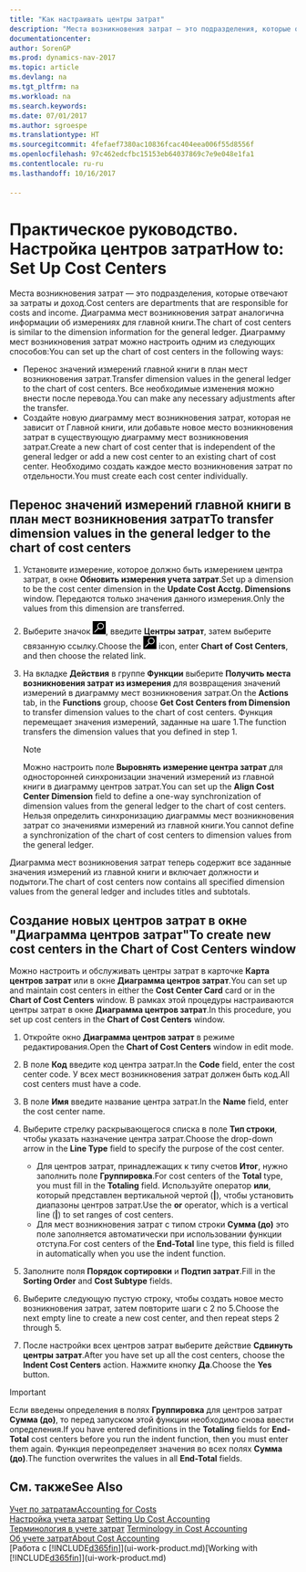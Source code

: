 ```yaml
---
title: "Как настраивать центры затрат"
description: "Места возникновения затрат — это подразделения, которые отвечают за затраты и доход. Диаграмма мест возникновения затрат аналогична информации об измерениях для главной книги."
documentationcenter: 
author: SorenGP
ms.prod: dynamics-nav-2017
ms.topic: article
ms.devlang: na
ms.tgt_pltfrm: na
ms.workload: na
ms.search.keywords: 
ms.date: 07/01/2017
ms.author: sgroespe
ms.translationtype: HT
ms.sourcegitcommit: 4fefaef7380ac10836fcac404eea006f55d8556f
ms.openlocfilehash: 97c462edcfbc15153eb64037869c7e9e048e1fa1
ms.contentlocale: ru-ru
ms.lasthandoff: 10/16/2017

---
```

# <a name="how-to-set-up-cost-centers"></a><span data-ttu-id="f20b4-104">Практическое руководство. Настройка центров затрат</span><span class="sxs-lookup"><span data-stu-id="f20b4-104">How to: Set Up Cost Centers</span></span>
<span data-ttu-id="f20b4-105">Места возникновения затрат — это подразделения, которые отвечают за затраты и доход.</span><span class="sxs-lookup"><span data-stu-id="f20b4-105">Cost centers are departments that are responsible for costs and income.</span></span> <span data-ttu-id="f20b4-106">Диаграмма мест возникновения затрат аналогична информации об измерениях для главной книги.</span><span class="sxs-lookup"><span data-stu-id="f20b4-106">The chart of cost centers is similar to the dimension information for the general ledger.</span></span> <span data-ttu-id="f20b4-107">Диаграмму мест возникновения затрат можно настроить одним из следующих способов:</span><span class="sxs-lookup"><span data-stu-id="f20b4-107">You can set up the chart of cost centers in the following ways:</span></span>  

-   <span data-ttu-id="f20b4-108">Перенос значений измерений главной книги в план мест возникновения затрат.</span><span class="sxs-lookup"><span data-stu-id="f20b4-108">Transfer dimension values in the general ledger to the chart of cost centers.</span></span> <span data-ttu-id="f20b4-109">Все необходимые изменения можно внести после перевода.</span><span class="sxs-lookup"><span data-stu-id="f20b4-109">You can make any necessary adjustments after the transfer.</span></span>  
-   <span data-ttu-id="f20b4-110">Создайте новую диаграмму мест возникновения затрат, которая не зависит от Главной книги, или добавьте новое место возникновения затрат в существующую диаграмму мест возникновения затрат.</span><span class="sxs-lookup"><span data-stu-id="f20b4-110">Create a new chart of cost center that is independent of the general ledger or add a new cost center to an existing chart of cost center.</span></span> <span data-ttu-id="f20b4-111">Необходимо создать каждое место возникновения затрат по отдельности.</span><span class="sxs-lookup"><span data-stu-id="f20b4-111">You must create each cost center individually.</span></span>  

## <a name="to-transfer-dimension-values-in-the-general-ledger-to-the-chart-of-cost-centers"></a><span data-ttu-id="f20b4-112">Перенос значений измерений главной книги в план мест возникновения затрат</span><span class="sxs-lookup"><span data-stu-id="f20b4-112">To transfer dimension values in the general ledger to the chart of cost centers</span></span>  
1.  <span data-ttu-id="f20b4-113">Установите измерение, которое должно быть измерением центра затрат, в окне **Обновить измерения учета затрат**.</span><span class="sxs-lookup"><span data-stu-id="f20b4-113">Set up a dimension to be the cost center dimension in the **Update Cost Acctg. Dimensions** window.</span></span> <span data-ttu-id="f20b4-114">Передаются только значения данного измерения.</span><span class="sxs-lookup"><span data-stu-id="f20b4-114">Only the values from this dimension are transferred.</span></span>  
2.  <span data-ttu-id="f20b4-115">Выберите значок ![Поиск страницы или отчета](media/ui-search/search_small.png "Значок поиска страницы или отчета"), введите **Центры затрат**, затем выберите связанную ссылку.</span><span class="sxs-lookup"><span data-stu-id="f20b4-115">Choose the ![Search for Page or Report](media/ui-search/search_small.png "Search for Page or Report icon") icon, enter **Chart of Cost Centers**, and then choose the related link.</span></span>  
3.  <span data-ttu-id="f20b4-116">На вкладке **Действия** в группе **Функции** выберите **Получить места возникновения затрат из измерения** для возвращения значений измерений в диаграмму мест возникновения затрат.</span><span class="sxs-lookup"><span data-stu-id="f20b4-116">On the **Actions** tab, in the **Functions** group, choose **Get Cost Centers from Dimension** to transfer dimension values to the chart of cost centers.</span></span> <span data-ttu-id="f20b4-117">Функция перемещает значения измерений, заданные на шаге 1.</span><span class="sxs-lookup"><span data-stu-id="f20b4-117">The function transfers the dimension values that you defined in step 1.</span></span>  

    > [!NOTE]  
    >  <span data-ttu-id="f20b4-118">Можно настроить поле **Выровнять измерение центра затрат** для односторонней синхронизации значений измерений из главной книги в диаграмму центров затрат.</span><span class="sxs-lookup"><span data-stu-id="f20b4-118">You can set up the **Align Cost Center Dimension**  field to define a one-way synchronization of dimension values from the general ledger to the chart of cost centers.</span></span> <span data-ttu-id="f20b4-119">Нельзя определить синхронизацию диаграммы мест возникновения затрат со значениями измерений из главной книги.</span><span class="sxs-lookup"><span data-stu-id="f20b4-119">You cannot define a synchronization of the chart of cost centers to dimension values from the general ledger.</span></span>  

<span data-ttu-id="f20b4-120">Диаграмма мест возникновения затрат теперь содержит все заданные значения измерений из главной книги и включает должности и подытоги.</span><span class="sxs-lookup"><span data-stu-id="f20b4-120">The chart of cost centers now contains all specified dimension values from the general ledger and includes titles and subtotals.</span></span>  

## <a name="to-create-new-cost-centers-in-the-chart-of-cost-centers-window"></a><span data-ttu-id="f20b4-121">Создание новых центров затрат в окне "Диаграмма центров затрат"</span><span class="sxs-lookup"><span data-stu-id="f20b4-121">To create new cost centers in the Chart of Cost Centers window</span></span>  
<span data-ttu-id="f20b4-122">Можно настроить и обслуживать центры затрат в карточке **Карта центров затрат** или в окне **Диаграмма центров затрат**.</span><span class="sxs-lookup"><span data-stu-id="f20b4-122">You can set up and maintain cost centers in either the **Cost Center Card** card or in the **Chart of Cost Centers** window.</span></span> <span data-ttu-id="f20b4-123">В рамках этой процедуры настраиваются центры затрат в окне **Диаграмма центров затрат**.</span><span class="sxs-lookup"><span data-stu-id="f20b4-123">In this procedure, you set up cost centers in the **Chart of Cost Centers** window.</span></span>  

1. <span data-ttu-id="f20b4-124">Откройте окно **Диаграмма центров затрат** в режиме редактирования.</span><span class="sxs-lookup"><span data-stu-id="f20b4-124">Open the **Chart of Cost Centers** window in edit mode.</span></span>  
2. <span data-ttu-id="f20b4-125">В поле **Код** введите код центра затрат.</span><span class="sxs-lookup"><span data-stu-id="f20b4-125">In the **Code** field, enter the cost center code.</span></span> <span data-ttu-id="f20b4-126">У всех мест возникновения затрат должен быть код.</span><span class="sxs-lookup"><span data-stu-id="f20b4-126">All cost centers must have a code.</span></span>  
3. <span data-ttu-id="f20b4-127">В поле **Имя** введите название центра затрат.</span><span class="sxs-lookup"><span data-stu-id="f20b4-127">In the **Name** field, enter the cost center name.</span></span>  
4. <span data-ttu-id="f20b4-128">Выберите стрелку раскрывающегося списка в поле **Тип строки**, чтобы указать назначение центра затрат.</span><span class="sxs-lookup"><span data-stu-id="f20b4-128">Choose the drop-down arrow in the **Line Type** field to specify the purpose of the cost center.</span></span>  

    - <span data-ttu-id="f20b4-129">Для центров затрат, принадлежащих к типу счетов **Итог**, нужно заполнить поле **Группировка**.</span><span class="sxs-lookup"><span data-stu-id="f20b4-129">For cost centers of the **Total** type, you must fill in the **Totaling** field.</span></span> <span data-ttu-id="f20b4-130">Используйте оператор **или**, который представлен вертикальной чертой (**&#124;**), чтобы установить диапазоны центров затрат.</span><span class="sxs-lookup"><span data-stu-id="f20b4-130">Use the **or** operator, which is a vertical line (**&#124;**) to set ranges of cost centers.</span></span>  
    - <span data-ttu-id="f20b4-131">Для мест возникновения затрат с типом строки **Сумма (до)** это поле заполняется автоматически при использовании функции отступа.</span><span class="sxs-lookup"><span data-stu-id="f20b4-131">For cost centers of the **End-Total** line type, this field is filled in automatically when you use the indent function.</span></span>  
5.  <span data-ttu-id="f20b4-132">Заполните поля **Порядок сортировки** и **Подтип затрат**.</span><span class="sxs-lookup"><span data-stu-id="f20b4-132">Fill in the **Sorting Order** and **Cost Subtype** fields.</span></span>  
6.  <span data-ttu-id="f20b4-133">Выберите следующую пустую строку, чтобы создать новое место возникновения затрат, затем повторите шаги с 2 по 5.</span><span class="sxs-lookup"><span data-stu-id="f20b4-133">Choose the next empty line to create a new cost center, and then repeat steps 2 through 5.</span></span>  
7.  <span data-ttu-id="f20b4-134">После настройки всех центров затрат выберите действие **Сдвинуть центры затрат**.</span><span class="sxs-lookup"><span data-stu-id="f20b4-134">After you have set up all the cost centers, choose the **Indent Cost Centers** action.</span></span> <span data-ttu-id="f20b4-135">Нажмите кнопку **Да**.</span><span class="sxs-lookup"><span data-stu-id="f20b4-135">Choose the **Yes** button.</span></span>  

> [!IMPORTANT]  
>  <span data-ttu-id="f20b4-136">Если введены определения в полях **Группировка** для центров затрат **Сумма (до)**, то перед запуском этой функции необходимо снова ввести определения.</span><span class="sxs-lookup"><span data-stu-id="f20b4-136">If you have entered definitions in the **Totaling** fields for **End-Total** cost centers before you run the indent function, then you must enter them again.</span></span> <span data-ttu-id="f20b4-137">Функция переопределяет значения во всех полях **Сумма (до)**.</span><span class="sxs-lookup"><span data-stu-id="f20b4-137">The function overwrites the values in all **End-Total** fields.</span></span>  

## <a name="see-also"></a><span data-ttu-id="f20b4-138">См. также</span><span class="sxs-lookup"><span data-stu-id="f20b4-138">See Also</span></span>  
[<span data-ttu-id="f20b4-139">Учет по затратам</span><span class="sxs-lookup"><span data-stu-id="f20b4-139">Accounting for Costs</span></span>](finance-manage-cost-accounting.md)  
<span data-ttu-id="f20b4-140">[Настройка учета затрат](finance-set-up-cost-accounting.md) </span><span class="sxs-lookup"><span data-stu-id="f20b4-140">[Setting Up Cost Accounting](finance-set-up-cost-accounting.md) </span></span>  
<span data-ttu-id="f20b4-141">[Терминология в учете затрат](finance-terminology-in-cost-accounting.md) </span><span class="sxs-lookup"><span data-stu-id="f20b4-141">[Terminology in Cost Accounting](finance-terminology-in-cost-accounting.md) </span></span>  
[<span data-ttu-id="f20b4-142">Об учете затрат</span><span class="sxs-lookup"><span data-stu-id="f20b4-142">About Cost Accounting</span></span>](finance-about-cost-accounting.md)  
<span data-ttu-id="f20b4-143">[Работа с [!INCLUDE[d365fin](includes/d365fin_md.md)]](ui-work-product.md)</span><span class="sxs-lookup"><span data-stu-id="f20b4-143">[Working with [!INCLUDE[d365fin](includes/d365fin_md.md)]](ui-work-product.md)</span></span>

